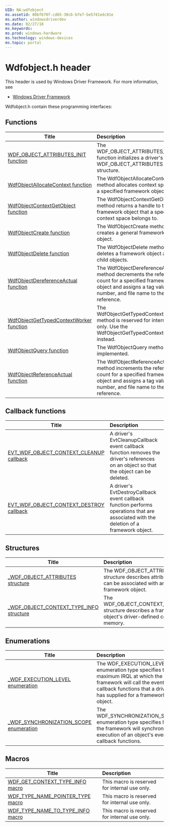 ```yaml
---
UID: NA:wdfobject
ms.assetid: 80bf670f-cd65-30cb-b7e7-be5741edc81e
ms.author: windowsdriverdev
ms.date: 02/27/18
ms.keywords: 
ms.prod: windows-hardware
ms.technology: windows-devices
ms.topic: portal
---
```


# Wdfobject.h header



This header is used by Windows Driver Framework. For more information, see
- [Windows Driver Framework](../_wdf/index.md)

Wdfobject.h contain these programming interfaces:


## Functions

| Title   | Description   |
| ---- |:---- |
| [WDF_OBJECT_ATTRIBUTES_INIT function](nf-wdfobject-wdf_object_attributes_init.md) | The WDF_OBJECT_ATTRIBUTES_INIT function initializes a driver's WDF_OBJECT_ATTRIBUTES structure. |
| [WdfObjectAllocateContext function](nf-wdfobject-wdfobjectallocatecontext.md) | The WdfObjectAllocateContext method allocates context space for a specified framework object. |
| [WdfObjectContextGetObject function](nf-wdfobject-wdfobjectcontextgetobject.md) | The WdfObjectContextGetObject method returns a handle to the framework object that a specified context space belongs to. |
| [WdfObjectCreate function](nf-wdfobject-wdfobjectcreate.md) | The WdfObjectCreate method creates a general framework object. |
| [WdfObjectDelete function](nf-wdfobject-wdfobjectdelete.md) | The WdfObjectDelete method deletes a framework object and its child objects. |
| [WdfObjectDereferenceActual function](nf-wdfobject-wdfobjectdereferenceactual.md) | The WdfObjectDereferenceActual method decrements the reference count for a specified framework object and assigns a tag value, line number, and file name to the reference. |
| [WdfObjectGetTypedContextWorker function](nf-wdfobject-wdfobjectgettypedcontextworker.md) | The WdfObjectGetTypedContextWorker method is reserved for internal use only. Use the WdfObjectGetTypedContext macro instead. |
| [WdfObjectQuery function](nf-wdfobject-wdfobjectquery.md) | The WdfObjectQuery method is not implemented. |
| [WdfObjectReferenceActual function](nf-wdfobject-wdfobjectreferenceactual.md) | The WdfObjectReferenceActual method increments the reference count for a specified framework object and assigns a tag value, line number, and file name to the reference. |

## Callback functions

| Title   | Description   |
| ---- |:---- |
| [EVT_WDF_OBJECT_CONTEXT_CLEANUP callback](nc-wdfobject-evt_wdf_object_context_cleanup.md) | A driver's EvtCleanupCallback event callback function removes the driver's references on an object so that the object can be deleted. |
| [EVT_WDF_OBJECT_CONTEXT_DESTROY callback](nc-wdfobject-evt_wdf_object_context_destroy.md) | A driver's EvtDestroyCallback event callback function performs operations that are associated with the deletion of a framework object. |

## Structures

| Title   | Description   |
| ---- |:---- |
| [_WDF_OBJECT_ATTRIBUTES structure](ns-wdfobject-_wdf_object_attributes.md) | The WDF_OBJECT_ATTRIBUTES structure describes attributes that can be associated with any framework object. |
| [_WDF_OBJECT_CONTEXT_TYPE_INFO structure](ns-wdfobject-_wdf_object_context_type_info.md) | The WDF_OBJECT_CONTEXT_TYPE_INFO structure describes a framework object's driver-defined context memory. |

## Enumerations

| Title   | Description   |
| ---- |:---- |
| [_WDF_EXECUTION_LEVEL enumeration](ne-wdfobject-_wdf_execution_level.md) | The WDF_EXECUTION_LEVEL enumeration type specifies the maximum IRQL at which the framework will call the event callback functions that a driver has supplied for a framework object. |
| [_WDF_SYNCHRONIZATION_SCOPE enumeration](ne-wdfobject-_wdf_synchronization_scope.md) | The WDF_SYNCHRONIZATION_SCOPE enumeration type specifies how the framework will synchronize execution of an object's event callback functions. |

## Macros

| Title   | Description   |
| ---- |:---- |
| [WDF_GET_CONTEXT_TYPE_INFO macro](nf-wdfobject-wdf_get_context_type_info.md) | This macro is reserved for internal use only. |
| [WDF_TYPE_NAME_POINTER_TYPE macro](nf-wdfobject-wdf_type_name_pointer_type.md) | This macro is reserved for internal use only. |
| [WDF_TYPE_NAME_TO_TYPE_INFO macro](nf-wdfobject-wdf_type_name_to_type_info.md) | This macro is reserved for internal use only. |
